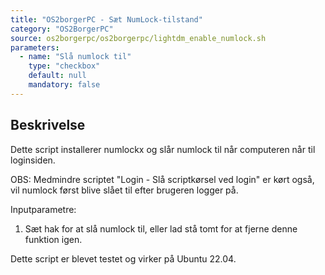 ```yaml
---
title: "OS2borgerPC - Sæt NumLock-tilstand"
category: "OS2BorgerPC"
source: os2borgerpc/os2borgerpc/lightdm_enable_numlock.sh
parameters:
  - name: "Slå numlock til"
    type: "checkbox"
    default: null
    mandatory: false
---
```


## Beskrivelse
Dette script installerer numlockx og slår numlock til når computeren når til loginsiden.

OBS: Medmindre scriptet "Login - Slå scriptkørsel ved login" er kørt også, vil numlock først blive slået til efter brugeren logger på.

Inputparametre: 
1. Sæt hak for at slå numlock til, eller lad stå tomt for at fjerne denne funktion igen.

Dette script er blevet testet og virker på Ubuntu 22.04.